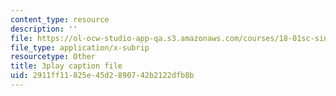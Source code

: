 ```yaml
---
content_type: resource
description: ''
file: https://ol-ocw-studio-app-qa.s3.amazonaws.com/courses/18-01sc-single-variable-calculus-fall-2010/2911ff11825e45d2890742b2122dfb8b_eRCN3daFCmU.srt
file_type: application/x-subrip
resourcetype: Other
title: 3play caption file
uid: 2911ff11-825e-45d2-8907-42b2122dfb8b
---
```

